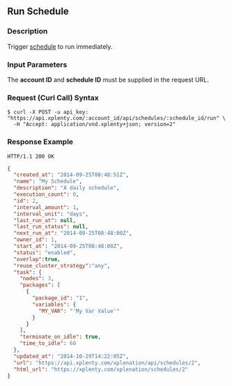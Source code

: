 ## Run Schedule

### Description
Trigger [schedule](https://github.com/xplenty/xplenty-api-doc-v2/blob/master/resources/schedule.md) to run immediately.

### Input Parameters
The **account ID** and **schedule ID** must be supplied in the request URL.

### Request (Curl Call) Syntax
```shell
$ curl -X POST -u api_key: "https://api.xplenty.com/:account_id/api/schedules/:schedule_id/run" \
  -H "Accept: application/vnd.xplenty+json; version=2"
```

### Response Example
```HTTP
HTTP/1.1 200 OK
```

```json
{
  "created_at": "2014-09-25T08:48:51Z",
  "name": "My Schedule",
  "description": "A daily schedule",
  "execution_count": 0,
  "id": 2,
  "interval_amount": 1,
  "interval_unit": "days",
  "last_run_at": null,
  "last_run_status": null,
  "next_run_at": "2014-09-25T08:48:00Z",
  "owner_id": 1,
  "start_at": "2014-09-25T08:48:00Z",
  "status": "enabled",
  "overlap":true,
  "reuse_cluster_strategy":"any",
  "task": {
    "nodes": 3,
    "packages": [
      {
        "package_id": "1",
        "variables": {
          "MY_VAR": "'My Var Value'"
        }
      }
    ],
    "terminate_on_idle": true,
    "time_to_idle": 60
  },
  "updated_at": "2014-10-29T14:22:05Z",
  "url": "https://api.xplenty.com/xplenation/api/schedules/2",
  "html_url": "https://xplenty.com/xplenation/schedules/2"
}
```
